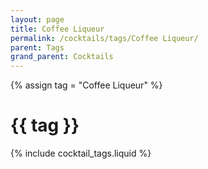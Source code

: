 ```yaml
---
layout: page
title: Coffee Liqueur
permalink: /cocktails/tags/Coffee Liqueur/
parent: Tags
grand_parent: Cocktails
---
```

{% assign tag = "Coffee Liqueur" %}
# {{ tag }}
{% include cocktail_tags.liquid %}

